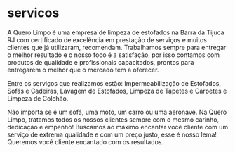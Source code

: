 # servicos

A Quero Limpo é uma empresa de limpeza de estofados na Barra da Tijuca RJ com certificado de excelência em prestação de serviços e muitos clientes que já utilizaram, recomendam.
Trabalhamos sempre para entregar o melhor resultado e o nosso foco é a satisfação, por isso contamos com produtos de qualidade e profissionais capacitados, prontos para entregarem o melhor que o mercado tem a oferecer.

Entre os serviços que realizamos estão: Impermeabilização de Estofados, Sofás e Cadeiras, Lavagem de Estofados, Limpeza de Tapetes e Carpetes e Limpeza de Colchão.

Não importa se é um sofá, uma moto, um carro ou uma aeronave.
Na Quero Limpo, tratamos todos os nossos clientes sempre com o mesmo carinho, dedicação e empenho!
Buscamos ao máximo encantar você cliente com um serviço de extrema qualidade e com um preço justo, esse é nosso lema!
Queremos você cliente encantado com os resultados.
